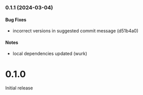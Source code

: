 ### 0.1.1 (2024-03-04)

#### Bug Fixes

- incorrect versions in suggested commit message (d51b4a0)

#### Notes

- local dependencies updated (wurk)

# 0.1.0

Initial release

